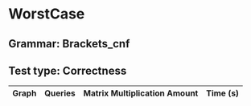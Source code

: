 # WorstCase

## Grammar: Brackets_cnf
## Test type: Correctness

| Graph | Queries | Matrix Multiplication Amount | Time (s) |
|:-----:|:-------:|:----------------------------:|:--------:|

